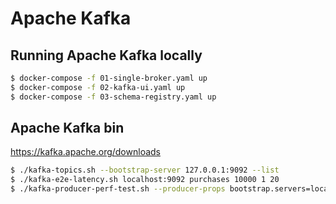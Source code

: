 # Apache Kafka

## Running Apache Kafka locally

```bash
$ docker-compose -f 01-single-broker.yaml up
$ docker-compose -f 02-kafka-ui.yaml up
$ docker-compose -f 03-schema-registry.yaml up
```

## Apache Kafka bin

https://kafka.apache.org/downloads

```bash
$ ./kafka-topics.sh --bootstrap-server 127.0.0.1:9092 --list
$ ./kafka-e2e-latency.sh localhost:9092 purchases 10000 1 20
$ ./kafka-producer-perf-test.sh --producer-props bootstrap.servers=localhost:9092 --topic purchases --num-records 50 --throughput 10 --record-size 100
```